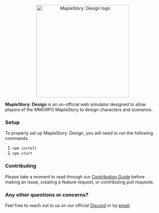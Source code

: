 <p align="center">
  <img src="https://maplestory.design/finalicon.svg" width="300px" alt="MapleStory: Design logo"/>
</p>

**MapleStory: Design** is an un-official web simulator designed to allow players of the MMORPG MapleStory to design characters and scenarios.

### Setup
To properly set up MapleStory: Design, you will need to run the following commands.

1. ```npm install```
2. ```npm start```

### Contributing
Please take a moment to read through our [Contribution Guide](CONTRIBUTING.md) before making an issue, creating a feature request, or contributing pull requests.

### Any other questions or concerns?
Feel free to reach out to us on our official [Discord](https://discord.gg/D65Grk9) or by [email](mailto:hello@crr.io).